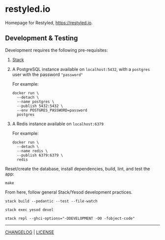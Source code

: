 # restyled.io

Homepage for Restyled, https://restyled.io.

## Development & Testing

Development requires the following pre-requisites:

1. [Stack](https://docs.haskellstack.org/en/stable/README/)
1. A PostgreSQL instance available on `localhost:5432`, with a `postgres` user
   with the password `"password"`

   For example:

   ```console
   docker run \
     --detach \
     --name postgres \
     --publish 5432:5432 \
     --env POSTGRES_PASSWORD=password
     postgres
   ```

1. A Redis instance available on `localhost:6379`

   For example:

   ```console
   docker run \
     --detach \
     --name redis \
     --publish 6379:6379 \
     redis
   ```

Reset/create the database, install dependencies, build, lint, and test the app:

```console
make
```

From here, follow general Stack/Yesod development practices.


```console
stack build --pedantic --test --file-watch
```

```console
stack exec yesod devel
```

```console
stack repl --ghci-options="-DDEVELOPMENT -O0 -fobject-code"
```

---

[CHANGELOG](./CHANGELOG.md) | [LICENSE](./LICENSE)
